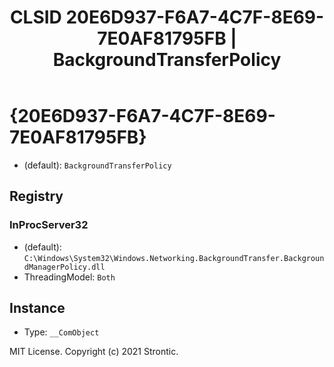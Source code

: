 ﻿---
title: "CLSID 20E6D937-F6A7-4C7F-8E69-7E0AF81795FB | BackgroundTransferPolicy"
excerpt: What is COM-Object CLSID 20E6D937-F6A7-4C7F-8E69-7E0AF81795FB?
---

# {20E6D937-F6A7-4C7F-8E69-7E0AF81795FB}

* (default): `BackgroundTransferPolicy`

## Registry


### InProcServer32

* (default): `C:\Windows\System32\Windows.Networking.BackgroundTransfer.BackgroundManagerPolicy.dll`
* ThreadingModel: `Both`

## Instance

* Type: `__ComObject`

MIT License. Copyright (c) 2021 Strontic.


